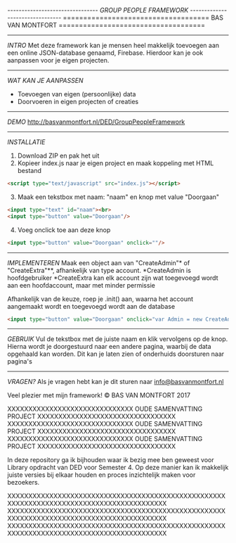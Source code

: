 *-------------------------------- GROUP PEOPLE FRAMEWORK --------------------------------*
==================================== BAS VAN MONTFORT ====================================
__________________________________________________________________________________________
*INTRO*
Met deze framework kan je mensen heel makkelijk toevoegen aan een online JSON-database genaamd, Firebase. Hierdoor kan je ook aanpassen voor je eigen projecten.



__________________________________________________________________________________________
*WAT KAN JE AANPASSEN*
- Toevoegen van eigen (persoonlijke) data
- Doorvoeren in eigen projecten of creaties



__________________________________________________________________________________________
*DEMO*
http://basvanmontfort.nl/DED/GroupPeopleFramework




__________________________________________________________________________________________
*INSTALLATIE*
1. Download ZIP en pak het uit
2. Kopieer index.js naar je eigen project en maak koppeling met HTML bestand
````html 
<script type="text/javascript" src="index.js"></script>
````

3. Maak een tekstbox met naam: "naam" en knop met value "Doorgaan"
````html
<input type="text" id="naam"><br>
<input type="button" value="Doorgaan"/>
````

4. Voeg onclick toe aan deze knop
````html
<input type="button" value="Doorgaan" onclick=""/>
````


__________________________________________________________________________________________
*IMPLEMENTEREN*
Maak een object aan van "CreateAdmin"* of "CreateExtra"**, afhankelijk van type account. 
*CreateAdmin is hoofdgebruiker
*CreateExtra kan elk account zijn wat toegevoegd wordt aan een hoofdaccount, maar met minder permissie

Afhankelijk van de keuze, roep je .init() aan, waarna het account aangemaakt wordt en toegevoegd wordt aan de database
````html
<input type="button" value="Doorgaan" onclick="var Admin = new CreateAdmin(); Admin.init();"/>
````

__________________________________________________________________________________________
*GEBRUIK*
Vul de tekstbox met de juiste naam en klik vervolgens op de knop. 
Hierna wordt je doorgestuurd naar een andere pagina, waarbij de data opgehaald kan worden. 
Dit kan je laten zien of onderhuids doorsturen naar pagina's



__________________________________________________________________________________________
*VRAGEN?*
Als je vragen hebt kan je dit sturen naar info@basvanmontfort.nl

Veel plezier met mijn framework!
© BAS VAN MONTFORT 2017


























XXXXXXXXXXXXXXXXXXXXXXXXXXXXXX OUDE SAMENVATTING PROJECT XXXXXXXXXXXXXXXXXXXXXXXXXXXXXXXXX
XXXXXXXXXXXXXXXXXXXXXXXXXXXXXX OUDE SAMENVATTING PROJECT XXXXXXXXXXXXXXXXXXXXXXXXXXXXXXXXX
XXXXXXXXXXXXXXXXXXXXXXXXXXXXXX OUDE SAMENVATTING PROJECT XXXXXXXXXXXXXXXXXXXXXXXXXXXXXXXXX

In deze repository ga ik bijhouden waar ik bezig mee ben geweest voor Library opdracht van 
DED voor Semester 4. Op deze manier kan ik makkelijk juiste versies bij elkaar houden en 
proces inzichtelijk maken voor bezoekers.

XXXXXXXXXXXXXXXXXXXXXXXXXXXXXXXXXXXXXXXXXXXXXXXXXXXXXXXXXXXXXXXXXXXXXXXXXXXXXXXXXXXXXXXXXX
XXXXXXXXXXXXXXXXXXXXXXXXXXXXXXXXXXXXXXXXXXXXXXXXXXXXXXXXXXXXXXXXXXXXXXXXXXXXXXXXXXXXXXXXXX
XXXXXXXXXXXXXXXXXXXXXXXXXXXXXXXXXXXXXXXXXXXXXXXXXXXXXXXXXXXXXXXXXXXXXXXXXXXXXXXXXXXXXXXXXX

